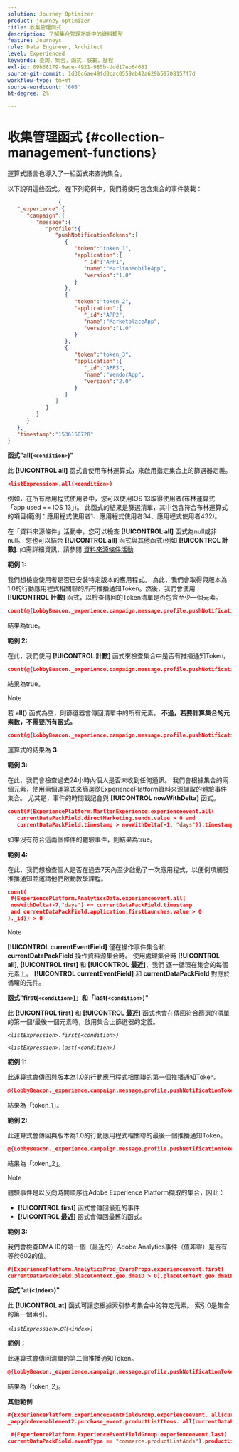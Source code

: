 ```yaml
---
solution: Journey Optimizer
product: journey optimizer
title: 收集管理函式
description: 了解集合管理功能中的資料類型
feature: Journeys
role: Data Engineer, Architect
level: Experienced
keywords: 查詢，集合，函式，裝載，歷程
exl-id: 09b38179-9ace-4921-985b-ddd17eb64681
source-git-commit: 1d30c6ae49fd0cac0559eb42a629b59708157f7d
workflow-type: tm+mt
source-wordcount: '605'
ht-degree: 2%

---
```


# 收集管理函式 {#collection-management-functions}

運算式語言也導入了一組函式來查詢集合。

以下說明這些函式。 在下列範例中，我們將使用包含集合的事件裝載：

```json
                { 
   "_experience":{ 
      "campaign":{ 
         "message":{ 
            "profile":{ 
               "pushNotificationTokens":[ 
                  { 
                     "token":"token_1",
                     "application":{ 
                        "_id":"APP1",
                        "name":"MarltonMobileApp",
                        "version":"1.0"
                     }
                  },
                  { 
                     "token":"token_2",
                     "application":{ 
                        "_id":"APP2",
                        "name":"MarketplaceApp",
                        "version":"1.0"
                     }
                  },
                  { 
                     "token":"token_3",
                     "application":{ 
                        "_id":"APP3",
                        "name":"VendorApp",
                        "version":"2.0"
                     }
                  }
               ]
            }
         }
      }
   },
   "timestamp":"1536160728"
}
```

**函式&quot;all(`<condition>`)&quot;**

此 **[!UICONTROL all]** 函式會使用布林運算式，來啟用指定集合上的篩選器定義。

```json
<listExpression>.all(<condition>)
```

例如，在所有應用程式使用者中，您可以使用IOS 13取得使用者(布林運算式「app used == IOS 13」)。 此函式的結果是篩選清單，其中包含符合布林運算式的項目(範例：應用程式使用者1、應用程式使用者34、應用程式使用者432)。

在「資料來源條件」活動中，您可以檢查 **[!UICONTROL all]** 函式為null或非null。 您也可以結合 **[!UICONTROL all]** 函式與其他函式(例如 **[!UICONTROL 計數]**. 如需詳細資訊，請參閱 [資料來源條件活動](../condition-activity.md#data_source_condition).

**範例 1:**

我們想檢查使用者是否已安裝特定版本的應用程式。 為此，我們會取得與版本為1.0的行動應用程式相關聯的所有推播通知Token。然後，我們會使用 **[!UICONTROL 計數]** 函式，以檢查傳回的Token清單是否包含至少一個元素。

```json
count(@{LobbyBeacon._experience.campaign.message.profile.pushNotificationTokens.all(currentEventField.application.version == "1.0").token}) > 0
```

結果為true。

**範例 2:**

在此，我們使用 **[!UICONTROL 計數]** 函式來檢查集合中是否有推播通知Token。

```json
count(@{LobbyBeacon._experience.campaign.message.profile.pushNotificationTokens.all().token}) > 0
```

結果為true。

<!--Alternatively, you can check if there is no token in the collection:

   ```json
   count(@{LobbyBeacon._experience.campaign.message.profile.pushNotificationTokens.all().token}) == 0
   ```

The result will be false.

Here we use the count function in a condition to count the number of push notification tokens in the event.

`count(@{LobbyBeacon._experience.campaign.message.profile.pushNotificationTokens.all().token})`

The result is true.

Note that when the condition in the **all()** function is empty, the filter will return all the elements in the list. Hence, the expression above is equivalent to:

`count(@{LobbyBeacon._experience.campaign.message.profile.pushNotificationTokens.application.name})`

In both cases, the result of the expression is **3**.

A query of experience events recorded on the Adobe Experience Platform may or may not include the current event that triggered the current Journey. This will depend on the relative processing time with which [!DNL Journey Orchestration] sees an event and started evaluating conditions, versus the time it takes for that event to be ingested into the Adobe Experience Platform. For example, when using the .all() syntax to query experience events from the Adobe Experience Platform, we recommend enforcing the exclusion of the current event (by requiring an
earlier timestamp) in order to only consider prior events.-->

>[!NOTE]
>
>若 **all()** 函式為空，則篩選器會傳回清單中的所有元素。 **不過，若要計算集合的元素數，不需要所有函式。**


```json
count(@{LobbyBeacon._experience.campaign.message.profile.pushNotificationTokens.token})
```

運算式的結果為 **3**.

**範例 3:**

在此，我們會檢查過去24小時內個人是否未收到任何通訊。 我們會根據集合的兩個元素，使用兩個運算式來篩選從ExperiencePlatform資料來源擷取的體驗事件集合。 尤其是，事件的時間戳記會與 **[!UICONTROL nowWithDelta]** 函式。

```json
count(#{ExperiencePlatform.MarltonExperience.experienceevent.all(
   currentDataPackField.directMarketing.sends.value > 0 and
   currentDataPackField.timestamp > nowWithDelta(-1, "days")).timestamp}) == 0
```

如果沒有符合這兩個條件的體驗事件，則結果為true。

**範例 4:**

在此，我們想檢查個人是否在過去7天內至少啟動了一次應用程式，以便例項觸發推播通知並邀請他們啟動教學課程。

```json
count(
 #{ExperiencePlatform.AnalyticsData.experienceevent.all(
 nowWithDelta(-7,"days") <= currentDataPackField.timestamp
 and currentDataPackField.application.firstLaunches.value > 0
)._id}) > 0
```

<!--**"All + Count" example 4:** here we use the count function in a boolean expression to see if there is push notification tokens in the collection.

`count(@{LobbyBeacon._experience.campaign.message.profile.pushNotificationTokens.all().application.name}) > 0`

The result will be:

`true`

Alternatively, you can check if there is NO token in the collection:

`count(@{LobbyBeacon._experience.campaign.message.profile.pushNotificationTokens.all().application.name}) =0`

The result will be:

`false`-->

>[!NOTE]
>
>**[!UICONTROL currentEventField]** 僅在操作事件集合和 **currentDataPackField**
>操作資料源集合時。 使用處理集合時 **[!UICONTROL all]**, **[!UICONTROL first]** 和 **[!UICONTROL 最近]**，我們
>逐一循環在集合的每個元素上。 **[!UICONTROL currentEventField]** 和 **currentDataPackField**
>對應於循環的元件。

**函式&quot;first(`<condition>`)」和「last(`<condition>`)&quot;**

此 **[!UICONTROL first]** 和 **[!UICONTROL 最近]** 函式也會在傳回符合篩選的清單的第一個/最後一個元素時，啟用集合上篩選器的定義。

_`<listExpression>.first(<condition>)`_

_`<listExpression>.last(<condition>)`_

**範例 1:**

此運算式會傳回與版本為1.0的行動應用程式相關聯的第一個推播通知Token。

```json
@{LobbyBeacon._experience.campaign.message.profile.pushNotificationTokens.first(currentEventField.application.version == "1.0").token
```

結果為「token_1」。

**範例 2:**

此運算式會傳回與版本為1.0的行動應用程式相關聯的最後一個推播通知Token。

```json
@{LobbyBeacon._experience.campaign.message.profile.pushNotificationTokens.last(currentEventField.application.version == "1.0").token}
```

結果為「token_2」。

>[!NOTE]
>
>體驗事件是以反向時間順序從Adobe Experience Platform擷取的集合，因此：
>
>* **[!UICONTROL first]** 函式會傳回最近的事件
>* **[!UICONTROL 最近]** 函式會傳回最舊的函式。


**範例 3:**

我們會檢查DMA ID的第一個（最近的）Adobe Analytics事件（值非零）是否有等於602的值。

```json
#{ExperiencePlatform.AnalyticsProd_EvarsProps.experienceevent.first(
currentDataPackField.placeContext.geo.dmaID > 0).placeContext.geo.dmaID} == 602
```

**函式&quot;at(`<index>`)&quot;**

此 **[!UICONTROL at]** 函式可讓您根據索引參考集合中的特定元素。
索引0是集合的第一個索引。

_`<listExpression>`.at(`<index>`)_

**範例：**

此運算式會傳回清單的第二個推播通知Token。

```json
@{LobbyBeacon._experience.campaign.message.profile.pushNotificationTokens.at(1).token}
```

結果為「token_2」。

**其他範例**

```json
#{ExperiencePlatform.ExperienceEventFieldGroup.experienceevent. all(currentDataPackField._aepgdcdevenablement2.purchase_event.receipt_nbr == "10-337-4016"). 
_aepgdcdevenablement2.purchase_event.productListItems. all(currentDataPackField.SKU == "AB17 1234 1775 19DT B4DR 8HDK 762").name}
```

```json
 #{ExperiencePlatform.ExperienceEventFieldGroup.experienceevent.last(
currentDataPackField.eventType == "commerce.productListAdds").productListItems.last(currentDataPackField.priceTotal >= 150).name}
```
